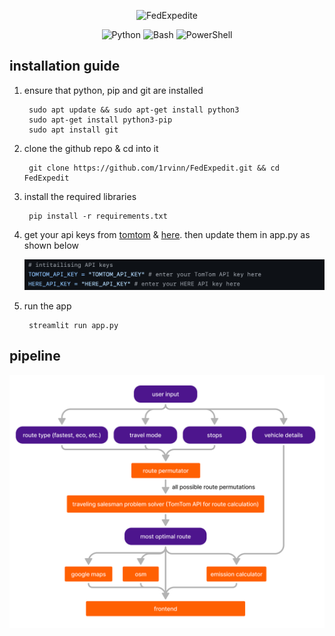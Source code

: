 <p align="center">
  <img src="https://img.shields.io/badge/Code-Python-informational?style=flat&logo=python&color=blue](https://github.com/1rvinn/FedExpedite/blob/main/images/fedexpedite.png?raw=true" alt="FedExpedite" />
</p>
<p align="center">
  <img src="https://img.shields.io/badge/Code-Python-informational?style=flat&logo=python&color=blue" alt="Python" />
  <img src="https://img.shields.io/badge/Code-Bash-informational?style=flat&logo=gnu-bash&color=lightgrey" alt="Bash" />
  <img src="https://img.shields.io/badge/Code-PowerShell-informational?style=flat&logo=powershell&color=blue" alt="PowerShell" />
</p>

installation guide
-------
1. ensure that python, pip and git are installed

        sudo apt update && sudo apt-get install python3
        sudo apt-get install python3-pip
        sudo apt install git
4. clone the github repo & cd into it

        git clone https://github.com/1rvinn/FedExpedit.git && cd FedExpedit
5. install the required libraries

        pip install -r requirements.txt
7. get your api keys from [tomtom](https://developer.tomtom.com/ "tomtom") & [here](https://platform.here.com/ "here"). then update them in app.py as shown below

   ![](https://github.com/1rvinn/FedExpedite/blob/main/images/Screenshot.png?raw=true)
8. run the app

        streamlit run app.py
pipeline
-------
![](https://github.com/1rvinn/FedExpedite/blob/main/images/pipeline.png?raw=true![image])
